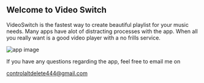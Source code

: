 ## Welcome to Video Switch

VideoSwitch is the fastest way to create beautiful playlist for your music needs. Many apps have alot of distracting processes with the app. When all you really want is a good video player with a no frills service.

<img src="VideoSwitch/ScreenShot2200.png" alt="app image" class="inline"/>


If you have any questions regarding the app, feel free to email me on

controlaltdelete444@gmail.com 
